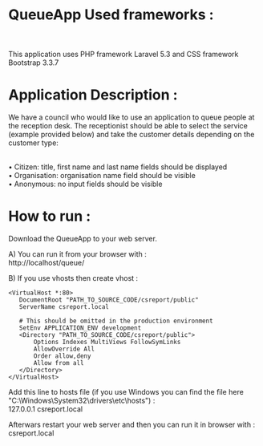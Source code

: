 # QueueApp Used frameworks :<br><br>

This application uses PHP framework Laravel 5.3 and CSS framework Bootstrap 3.3.7

# Application Description :

We have a council who would like to use an application to queue people at the reception
desk. The receptionist should be able to select the service (example provided below) and
take the customer details depending on the customer type:<br><br>

• Citizen: title, first name and last name fields should be displayed<br>
• Organisation: organisation name field should be visible<br>
• Anonymous: no input fields should be visible<br>

# How to run :

Download the QueueApp to your web server.

A) You can run it from your browser with :<br>
http://localhost/queue/

B) If you use vhosts then create vhost :
```
<VirtualHost *:80>
   DocumentRoot "PATH_TO_SOURCE_CODE/csreport/public"
   ServerName csreport.local

   # This should be omitted in the production environment
   SetEnv APPLICATION_ENV development                    
   <Directory "PATH_TO_SOURCE_CODE/csreport/public">
       Options Indexes MultiViews FollowSymLinks
       AllowOverride All
       Order allow,deny
       Allow from all
   </Directory>
</VirtualHost>
```
Add this line to hosts file (if you use Windows you can find the file here "C:\Windows\System32\drivers\etc\hosts") :<br>
127.0.0.1	csreport.local

Afterwars restart your web server and then you can run it in browser with :<br>
csreport.local
